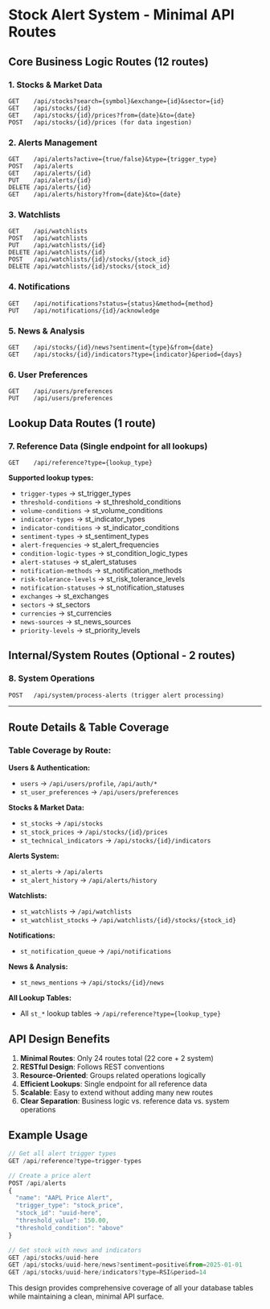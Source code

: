 # Stock Alert System - Minimal API Routes

## Core Business Logic Routes (12 routes)

### 1. Stocks & Market Data
```
GET    /api/stocks?search={symbol}&exchange={id}&sector={id}
GET    /api/stocks/{id}
GET    /api/stocks/{id}/prices?from={date}&to={date}
POST   /api/stocks/{id}/prices (for data ingestion)
```

### 2. Alerts Management
```
GET    /api/alerts?active={true/false}&type={trigger_type}
POST   /api/alerts
GET    /api/alerts/{id}
PUT    /api/alerts/{id}
DELETE /api/alerts/{id}
GET    /api/alerts/history?from={date}&to={date}
```

### 3. Watchlists
```
GET    /api/watchlists
POST   /api/watchlists
PUT    /api/watchlists/{id}
DELETE /api/watchlists/{id}
POST   /api/watchlists/{id}/stocks/{stock_id}
DELETE /api/watchlists/{id}/stocks/{stock_id}
```

### 4. Notifications
```
GET    /api/notifications?status={status}&method={method}
PUT    /api/notifications/{id}/acknowledge
```

### 5. News & Analysis
```
GET    /api/stocks/{id}/news?sentiment={type}&from={date}
GET    /api/stocks/{id}/indicators?type={indicator}&period={days}
```

### 6. User Preferences
```
GET    /api/users/preferences
PUT    /api/users/preferences
```

## Lookup Data Routes (1 route)

### 7. Reference Data (Single endpoint for all lookups)
```
GET    /api/reference?type={lookup_type}
```

**Supported lookup types:**
- `trigger-types` → st_trigger_types
- `threshold-conditions` → st_threshold_conditions  
- `volume-conditions` → st_volume_conditions
- `indicator-types` → st_indicator_types
- `indicator-conditions` → st_indicator_conditions
- `sentiment-types` → st_sentiment_types
- `alert-frequencies` → st_alert_frequencies
- `condition-logic-types` → st_condition_logic_types
- `alert-statuses` → st_alert_statuses
- `notification-methods` → st_notification_methods
- `risk-tolerance-levels` → st_risk_tolerance_levels
- `notification-statuses` → st_notification_statuses
- `exchanges` → st_exchanges
- `sectors` → st_sectors
- `currencies` → st_currencies
- `news-sources` → st_news_sources
- `priority-levels` → st_priority_levels

## Internal/System Routes (Optional - 2 routes)

### 8. System Operations
```
POST   /api/system/process-alerts (trigger alert processing)
```

---

## Route Details & Table Coverage

### Table Coverage by Route:

**Users & Authentication:**
- `users` → `/api/users/profile`, `/api/auth/*`
- `st_user_preferences` → `/api/users/preferences`

**Stocks & Market Data:**
- `st_stocks` → `/api/stocks`
- `st_stock_prices` → `/api/stocks/{id}/prices`
- `st_technical_indicators` → `/api/stocks/{id}/indicators`

**Alerts System:**
- `st_alerts` → `/api/alerts`
- `st_alert_history` → `/api/alerts/history`

**Watchlists:**
- `st_watchlists` → `/api/watchlists`
- `st_watchlist_stocks` → `/api/watchlists/{id}/stocks/{stock_id}`

**Notifications:**
- `st_notification_queue` → `/api/notifications`

**News & Analysis:**
- `st_news_mentions` → `/api/stocks/{id}/news`

**All Lookup Tables:**
- All `st_*` lookup tables → `/api/reference?type={lookup_type}`

## API Design Benefits

1. **Minimal Routes**: Only 24 routes total (22 core + 2 system)
2. **RESTful Design**: Follows REST conventions
3. **Resource-Oriented**: Groups related operations logically
4. **Efficient Lookups**: Single endpoint for all reference data
5. **Scalable**: Easy to extend without adding many new routes
6. **Clear Separation**: Business logic vs. reference data vs. system operations

## Example Usage

```javascript
// Get all alert trigger types
GET /api/reference?type=trigger-types

// Create a price alert
POST /api/alerts
{
  "name": "AAPL Price Alert",
  "trigger_type": "stock_price",
  "stock_id": "uuid-here",
  "threshold_value": 150.00,
  "threshold_condition": "above"
}

// Get stock with news and indicators
GET /api/stocks/uuid-here
GET /api/stocks/uuid-here/news?sentiment=positive&from=2025-01-01
GET /api/stocks/uuid-here/indicators?type=RSI&period=14
```

This design provides comprehensive coverage of all your database tables while maintaining a clean, minimal API surface.
